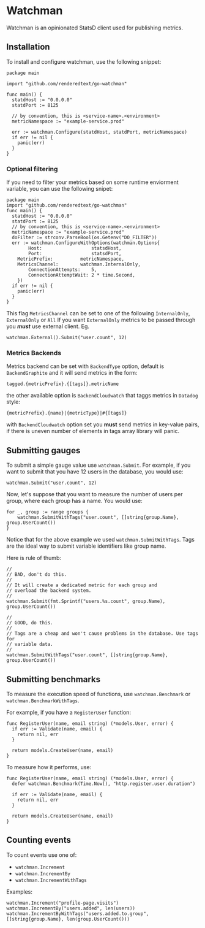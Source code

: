# Watchman

Watchman is an opinionated StatsD client used for publishing metrics.

## Installation

To install and configure watchman, use the following snippet:

``` golang
package main

import "github.com/renderedtext/go-watchman"

func main() {
  statdHost := "0.0.0.0"
  statdPort := 8125

  // by convention, this is <service-name>.<environment>
  metricNamespace := "example-service.prod"

  err := watchman.Configure(statdHost, statdPort, metricNamespace)
  if err != nil {
    panic(err)
  }
}
```

### Optional filtering
If you need to filter your metrics based on some runtime enviorment variable, 
you can use the following snipet:
``` golang
package main
import "github.com/renderedtext/go-watchman"
func main() {
  statdHost := "0.0.0.0"
  statdPort := 8125
  // by convention, this is <service-name>.<environment>
  metricNamespace := "example-service.prod"
  doFilter := strconv.ParseBool(os.Getenv("DO_FILTER"))
  err := watchman.ConfigureWithOptions(watchman.Options{
		Host:                  statsdHost,
		Port:                  statsdPort,
    MetricPrefix:          metricNamespace,
    MetricsChannel:        watchman.InternalOnly,
		ConnectionAttempts:    5,
		ConnectionAttemptWait: 2 * time.Second,
	})
  if err != nil {
    panic(err)
  }
}
```
This flag ```MetricsChannel``` can be set to one of the following `InternalOnly`, `ExternalOnly` or `All`
If you want `ExternalOnly` metrics to be passed through you ***must*** 
use external client. Eg.
```golang
watchman.External().Submit("user.count", 12)
```

### Metrics Backends
Metrics backend can be set with `BackendType` option, default is `BackendGraphite` and it will send metrics in the form:
```
tagged.{metricPrefix}.{[tags]}.metricName
```
the other available option is `BackendCloudwatch` that taggs metrics in `Datadog` style:
```
{metricPrefix}.{name}|{metricType}|#{[tags]}
```
with `BackendCloudwatch` option set you **must** send metrics in key-value pairs, if there is uneven number of elements in tags array library will panic.

## Submitting gauges

To submit a simple gauge value use `watchman.Submit`. For example, if you want
to submit that you have 12 users in the database, you would use:

``` golang
watchman.Submit("user.count", 12)
```

Now, let's suppose that you want to measure the number of users per group, where
each group has a name. You would use:

``` golang
for _, group := range groups {
	watchman.SubmitWithTags("user.count", []string{group.Name}, group.UserCount())
}
```

Notice that for the above example we used `watchman.SubmitWithTags`. Tags are
the ideal way to submit variable identifiers like group name.

Here is rule of thumb:

``` golang
//
// BAD, don't do this.
//
// It will create a dedicated metric for each group and
// overload the backend system.
//
watchman.Submit(fmt.Sprintf("users.%s.count", group.Name), group.UserCount())

//
// GOOD, do this.
//
// Tags are a cheap and won't cause problems in the database. Use tags for
// variable data.
//
watchman.SubmitWithTags("user.count", []string{group.Name}, group.UserCount())
```

## Submitting benchmarks

To measure the execution speed of functions, use `watchman.Benchmark` or
`watchman.BenchmarkWithTags`.

For example, if you have a `RegisterUser` function:

``` golang
func RegisterUser(name, email string) (*models.User, error) {
  if err := Validate(name, email) {
    return nil, err
  }

  return models.CreateUser(name, email)
}
```

To measure how it performs, use:

``` golang
func RegisterUser(name, email string) (*models.User, error) {
  defer watchman.Benchmark(Time.Now(), "http.register.user.duration")

  if err := Validate(name, email) {
    return nil, err
  }

  return models.CreateUser(name, email)
}
```

## Counting events

To count events use one of:

- `watchman.Increment`
- `watchman.IncrementBy`
- `watchman.IncrementWithTags`

Examples:

``` golang
watchman.Increment("profile-page.visits")
watchman.IncrementBy("users.added", len(users))
watchman.IncrementByWithTags("users.added.to.group", []string{group.Name}, len(group.UserCount()))
```
